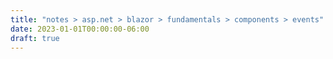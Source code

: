```yaml
---
title: "notes > asp.net > blazor > fundamentals > components > events"
date: 2023-01-01T00:00:00-06:00
draft: true
---
```

